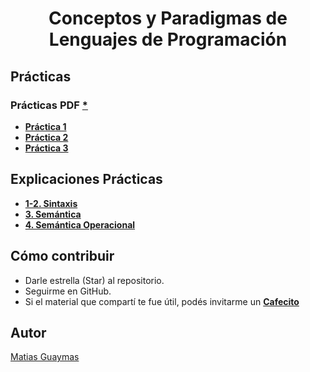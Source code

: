 <h1 align="center"> Conceptos y Paradigmas de Lenguajes de Programación </h1>

## Prácticas 
### Prácticas PDF [*](https://github.com/MatiasGuaymas/CPLP/tree/main/Practicas%20PDF)
* [**Práctica 1**](https://github.com/MatiasGuaymas/CPLP/blob/main/Resoluciones/Practica%201%20-%20Resolucion.pdf)
* [**Práctica 2**](https://github.com/MatiasGuaymas/CPLP/blob/main/Resoluciones/Practica%202%20-%20Resolucion.pdf)
* [**Práctica 3**](https://github.com/MatiasGuaymas/CPLP/blob/main/Resoluciones/Practica%203%20-%20Resolucion.pdf)

## Explicaciones Prácticas
* [**1-2. Sintaxis**](https://github.com/MatiasGuaymas/CPLP/blob/main/Explicaciones/01-02-Sintaxis.pdf)
* [**3. Semántica**](https://github.com/MatiasGuaymas/CPLP/blob/main/Explicaciones/03-Semantica.pdf)
* [**4. Semántica Operacional**](https://github.com/MatiasGuaymas/CPLP/blob/main/Explicaciones/04-Semantica%20Operacional.pdf)

## Cómo contribuir
* Darle estrella (Star) al repositorio.
* Seguirme en GitHub.
* Si el material que compartí te fue útil, podés invitarme un **[Cafecito](https://cafecito.app/matiasguaymas)**

## Autor 

[Matias Guaymas](https://www.linkedin.com/in/matiasguaymas/)

